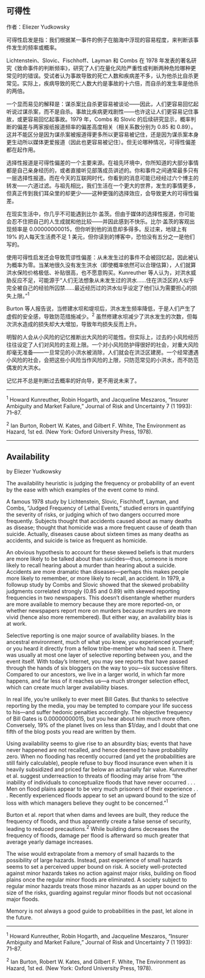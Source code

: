 ## 可得性

作者：Eliezer Yudkowsky

可得性启发是指：我们根据某一事件的例子在脑海中浮现的容易程度，来判断该事件发生的频率或概率。

Lichtenstein、Slovic、Fischhoff、Layman 和 Combs 在 1978 年发表的著名研究《致命事件的判断频率》，研究了人们在量化风险严重性或判断两种危险哪种更常见时的错误。受试者认为事故导致的死亡人数和疾病差不多，认为他杀比自杀更常见。实际上，疾病导致的死亡人数大约是事故的十六倍，而自杀的发生率是他杀的两倍。

一个显而易见的解释是：谋杀案比自杀更容易被谈论——因此，人们更容易回忆起听说过谋杀案，而不是自杀。事故比疾病更戏剧性——也许这让人们更容易记住事故，或更容易回忆起事故。1979 年，Combs 和 Slovic 的后续研究显示，概率判断的偏差与两家报纸报道频率的偏差高度相关（相关系数分别为 0.85 和 0.89）。这并不能区分是因为谋杀案被报道得更多所以更容易被记住，还是因为谋杀案本身更生动所以媒体更爱报道（因此也更容易被记住）。但无论哪种情况，可得性偏差都在起作用。

选择性报道是可得性偏差的一个主要来源。在祖先环境中，你所知道的大部分事情都是自己亲身经历的，或者直接听见部落成员讲述的。你和事件之间通常最多只有一层选择性报道。而在今天的互联网时代，你看到的消息可能已经经过六个博主的转发——六道过滤。与祖先相比，我们生活在一个更大的世界，发生的事情更多，但真正传到我们耳朵里的却更少——这种更强的选择效应，会导致更大的可得性偏差。

在现实生活中，你几乎不可能遇到比尔·盖茨。但由于媒体的选择性报道，你可能会忍不住把自己的人生成就和他比较——并因此感到不快乐。比尔·盖茨的客观出现频率是 0.00000000015，但你听到他的消息却多得多。反过来，地球上有 19% 的人每天生活费不足 1 美元，但你读到的博客中，恐怕没有五分之一是他们写的。

使用可得性启发还会导致荒谬性偏差：从未发生过的事件不会被回忆起，因此被认为概率为零。当某地很久没有发生洪水（即使概率依然可以合理估算），人们就算洪水保险价格极低、补贴很高，也不愿意购买。Kunreuther 等人认为，对洪水威胁反应不足，可能源于“人们无法想象从未发生过的洪水……住在洪泛区的人似乎完全被自己的经验所囚禁……最近经历过的洪水似乎设定了他们认为需要担心的损失上限。”<sup>1</sup>

Burton 等人报告说，当修建水坝和堤坝后，洪水发生频率降低，于是人们产生了虚假的安全感，导致防范措施减少。<sup>2</sup> 虽然修建水坝减少了洪水发生的次数，但每次洪水造成的损失却大大增加，导致年均损失反而上升。

明智的人会从小风险的记忆推断出大风险的可能性。但实际上，过去的小风险经历往往设定了人们对风险的主观上限。一个对小风险防护得很好的社会，对重大风险却毫无准备——一旦常见的小洪水被消除，人们就会在洪泛区建房。一个经常遭遇小风险的社会，会把这些小风险当作风险的上限，只防范常见的小洪水，而不防范偶发的大洪水。

记忆并不总是判断过去概率的好向导，更不用说未来了。

---

<sup>1</sup> Howard Kunreuther, Robin Hogarth, and Jacqueline Meszaros, “Insurer Ambiguity and Market Failure,” Journal of Risk and Uncertainty 7 (1 1993): 71–87.

<sup>2</sup> Ian Burton, Robert W. Kates, and Gilbert F. White, The Environment as Hazard, 1st ed. (New York: Oxford University Press, 1978).

---

## Availability

by Eliezer Yudkowsky

The availability heuristic is judging the frequency or probability of an event by the ease with which examples of the event come to mind.

A famous 1978 study by Lichtenstein, Slovic, Fischhoff, Layman, and Combs, “Judged Frequency of Lethal Events,” studied errors in quantifying the severity of risks, or judging which of two dangers occurred more frequently. Subjects thought that accidents caused about as many deaths as disease; thought that homicide was a more frequent cause of death than suicide. Actually, diseases cause about sixteen times as many deaths as accidents, and suicide is twice as frequent as homicide.

An obvious hypothesis to account for these skewed beliefs is that murders are more likely to be talked about than suicides—thus, someone is more likely to recall hearing about a murder than hearing about a suicide. Accidents are more dramatic than diseases—perhaps this makes people more likely to remember, or more likely to recall, an accident. In 1979, a followup study by Combs and Slovic showed that the skewed probability judgments correlated strongly (0.85 and 0.89) with skewed reporting frequencies in two newspapers. This doesn’t disentangle whether murders are more available to memory because they are more reported-on, or whether newspapers report more on murders because murders are more vivid (hence also more remembered). But either way, an availability bias is at work.

Selective reporting is one major source of availability biases. In the ancestral environment, much of what you knew, you experienced yourself; or you heard it directly from a fellow tribe-member who had seen it. There was usually at most one layer of selective reporting between you, and the event itself. With today’s Internet, you may see reports that have passed through the hands of six bloggers on the way to you—six successive filters. Compared to our ancestors, we live in a larger world, in which far more happens, and far less of it reaches us—a much stronger selection effect, which can create much larger availability biases.

In real life, you’re unlikely to ever meet Bill Gates. But thanks to selective reporting by the media, you may be tempted to compare your life success to his—and suffer hedonic penalties accordingly. The objective frequency of Bill Gates is 0.00000000015, but you hear about him much more often. Conversely, 19% of the planet lives on less than \$1/day, and I doubt that one fifth of the blog posts you read are written by them.

Using availability seems to give rise to an absurdity bias; events that have never happened are not recalled, and hence deemed to have probability zero. When no flooding has recently occurred (and yet the probabilities are still fairly calculable), people refuse to buy flood insurance even when it is heavily subsidized and priced far below an actuarially fair value. Kunreuther et al. suggest underreaction to threats of flooding may arise from “the inability of individuals to conceptualize floods that have never occurred . . . Men on flood plains appear to be very much prisoners of their experience . . . Recently experienced floods appear to set an upward bound to the size of loss with which managers believe they ought to be concerned.”<sup>1</sup>

Burton et al. report that when dams and levees are built, they reduce the frequency of floods, and thus apparently create a false sense of security, leading to reduced precautions.<sup>2</sup> While building dams decreases the frequency of floods, damage per flood is afterward so much greater that average yearly damage increases.

The wise would extrapolate from a memory of small hazards to the possibility of large hazards. Instead, past experience of small hazards seems to set a perceived upper bound on risk. A society well-protected against minor hazards takes no action against major risks, building on flood plains once the regular minor floods are eliminated. A society subject to regular minor hazards treats those minor hazards as an upper bound on the size of the risks, guarding against regular minor floods but not occasional major floods.

Memory is not always a good guide to probabilities in the past, let alone in the future.

---

<sup>1</sup> Howard Kunreuther, Robin Hogarth, and Jacqueline Meszaros, “Insurer Ambiguity and Market Failure,” Journal of Risk and Uncertainty 7 (1 1993): 71–87.

<sup>2</sup> Ian Burton, Robert W. Kates, and Gilbert F. White, The Environment as Hazard, 1st ed. (New York: Oxford University Press, 1978).